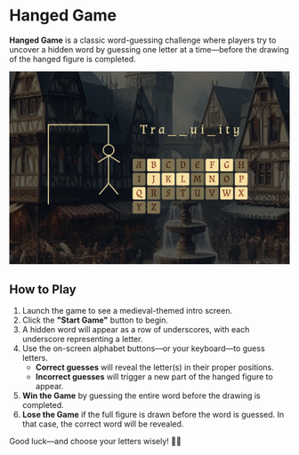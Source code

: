 # Hanged Game

**Hanged Game** is a classic word-guessing challenge where players try to uncover a hidden word by guessing one letter at a time—before the drawing of the hanged figure is completed.

<img src="/images/game-screen.png" alt="game-screen" />

## How to Play

1. Launch the game to see a medieval-themed intro screen.
2. Click the **"Start Game"** button to begin.
3. A hidden word will appear as a row of underscores, with each underscore representing a letter.
4. Use the on-screen alphabet buttons—or your keyboard—to guess letters.
   * **Correct guesses** will reveal the letter(s) in their proper positions.
   * **Incorrect guesses** will trigger a new part of the hanged figure to appear.
5. **Win the Game** by guessing the entire word before the drawing is completed.
6. **Lose the Game** if the full figure is drawn before the word is guessed. In that case, the correct word will be revealed.

Good luck—and choose your letters wisely! :male_detective: